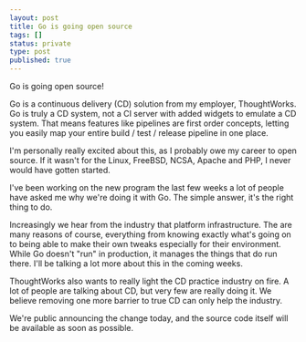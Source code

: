 ```yaml
---
layout: post
title: Go is going open source
tags: []
status: private
type: post
published: true
---
```

Go is going open source!

Go is a continuous delivery (CD) solution from my employer, ThoughtWorks. Go is truly a CD system, not a CI server with added widgets to emulate a CD system. That means features like pipelines are first order concepts, letting you easily map your entire build / test / release pipeline in one place.

I'm personally really excited about this, as I probably owe my career to open source. If it wasn't for the Linux, FreeBSD, NCSA, Apache and PHP, I never would have gotten started.

I've been working on the new program the last few weeks a lot of people have asked me why we're doing it with Go. The simple answer, it's the right thing to do.

Increasingly we hear from the industry that platform infrastructure. The are many reasons of course, everything from knowing exactly what's going on to being able to make their own tweaks especially for their environment. While Go doesn't "run" in production, it manages the things that do run there. I'll be talking a lot more about this in the coming weeks.

ThoughtWorks also wants to really light the CD practice industry on fire. A lot of people are talking about CD, but very few are really doing it. We believe removing one more barrier to true CD can only help the industry.

We're public announcing the change today, and the source code itself will be available as soon as possible.
